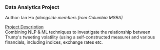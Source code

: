 ### Data Analytics Project
Author: Ian Ho  <i>(alongside members from Columbia MSBA)</i><br>

<u>Project Description</u><br>
Combining NLP & ML techniques to investigate the relationship between Trump's tweeting volatility (using a self-constructed measure) and various financials, including indices, exchange rates etc.


